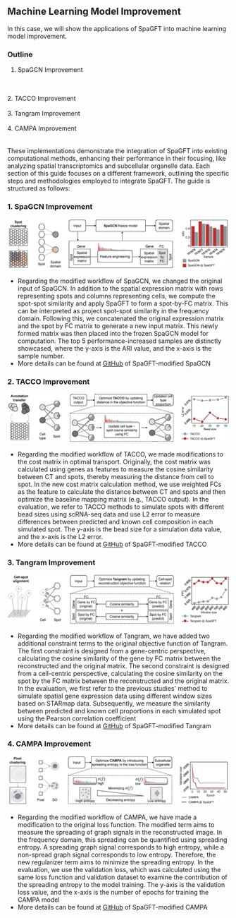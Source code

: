 ## Machine Learning Model Improvement

In this case, we will show the applications of SpaGFT into machine learning model improvement.
### Outline
1. SpaGCN Improvement
<br />
<br />
2. TACCO Improvement
<br />
<br />
3. Tangram Improvement
<br />
<br />
4. CAMPA Improvement
<br />
<br />
<br />
These implementations demonstrate the integration of SpaGFT into existing computational methods, enhancing their performance in their focusing, like analyzing spatial transcriptomics and subcellular organelle data. Each section of this guide focuses on a different framework, outlining the specific steps and methodologies employed to integrate SpaGFT. The guide is structured as follows:

### 1. SpaGCN Improvement
![](./images/SpaGCN.png)
<br />
- Regarding the modified workflow of SpaGCN, we changed the original input of SpaGCN.  In addition to the spatial expression matrix with rows representing spots and columns representing cells, we compute the spot-spot similarity and apply SpaGFT to form a spot-by-FC matrix. This can be interpreted as project spot-spot similarity in the frequency domain. Following this, we concatenated the original expression matrix and the spot by FC matrix to generate a new input matrix. This newly formed matrix was then placed into the frozen SpaGCN model for computation. The top 5 performance-increased samples are distinctly showcased, where the y-axis is the ARI value, and the x-axis is the sample number.
- More details can be found at [GitHub](https://github.com/jxLiu-bio/SpaGFTModifiedSpaGCN) of SpaGFT-modified SpaGCN

### 2. TACCO Improvement
![](./images/TACCO.png)
<br />
- Regarding the modified workflow of TACCO, we made modifications to the cost matrix in optimal transport. Originally, the cost matrix was calculated using genes as features to measure the cosine similarity between CT and spots, thereby measuring the distance from cell to spot. In the new cost matrix calculation method, we use weighted FCs as the feature to calculate the distance between CT and spots and then optimize the baseline mapping matrix (e.g., TACCO output). In the evaluation, we refer to TACCO methods to simulate spots with different bead sizes using scRNA-seq data and use L2 error to measure differences between predicted and known cell composition in each simulated spot. The y-axis is the bead size for a simulation data value, and the x-axis is the L2 error. 
- More details can be found at [GitHub](https://github.com/jiangyi01/SpaGFTModifiedTACCO) of SpaGFT-modified TACCO

### 3. Tangram Improvement
![](./images/Tangram.png)
<br />
- Regarding the modified workflow of Tangram, we have added two additional constraint terms to the original objective function of Tangram. The first constraint is designed from a gene-centric perspective, calculating the cosine similarity of the gene by FC matrix between the reconstructed and the original matrix. The second constraint is designed from a cell-centric perspective, calculating the cosine similarity on the spot by the FC matrix between the reconstructed and the original matrix. In the evaluation, we first refer to the previous studies' method to simulate spatial gene expression data using different window sizes based on STARmap data. Subsequently, we measure the similarity between predicted and known cell proportions in each simulated spot using the Pearson correlation coefficient
- More details can be found at [GitHub](https://github.com/jxLiu-bio/SpaGFTModifiedTangram) of SpaGFT-modified Tangram

### 4. CAMPA Improvement
![](./images/CAMPA.png)
<br />
- Regarding the modified workflow of CAMPA, we have made a modification to the original loss function. The modified term aims to measure the spreading of graph signals in the reconstructed image. In the frequency domain, this spreading can be quantified using spreading entropy. A spreading graph signal corresponds to high entropy, while a non-spread graph signal corresponds to low entropy. Therefore, the new regularizer term aims to minimize the spreading entropy. In the evaluation, we use the validation loss, which was calculated using the same loss function and validation dataset to examine the contribution of the spreading entropy to the model training. The y-axis is the validation loss value, and the x-axis is the number of epochs for training the CAMPA model
- More details can be found at [GitHub](https://github.com/jiangyi01/SpaGFTModifiedCAMPA) of SpaGFT-modified CAMPA